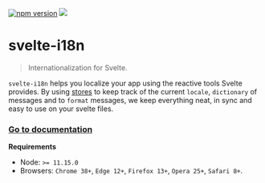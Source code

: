 [![npm version](https://badge.fury.io/js/svelte-i18n.svg)](https://badge.fury.io/js/svelte-i18n) ![](https://github.com/kaisermann/svelte-i18n/workflows/CI/badge.svg)

# svelte-i18n

> Internationalization for Svelte.

`svelte-i18n` helps you localize your app using the reactive tools Svelte provides. By using [stores](https://svelte.dev/docs#svelte_store) to keep track of the current `locale`, `dictionary` of messages and to `format` messages, we keep everything neat, in sync and easy to use on your svelte files.

### [Go to documentation](https://github.com/kaisermann/svelte-i18n/wiki)

**Requirements**

- Node: `>= 11.15.0`
- Browsers: `Chrome 38+`, `Edge 12+`, `Firefox 13+`, `Opera 25+`, `Safari 8+`.
